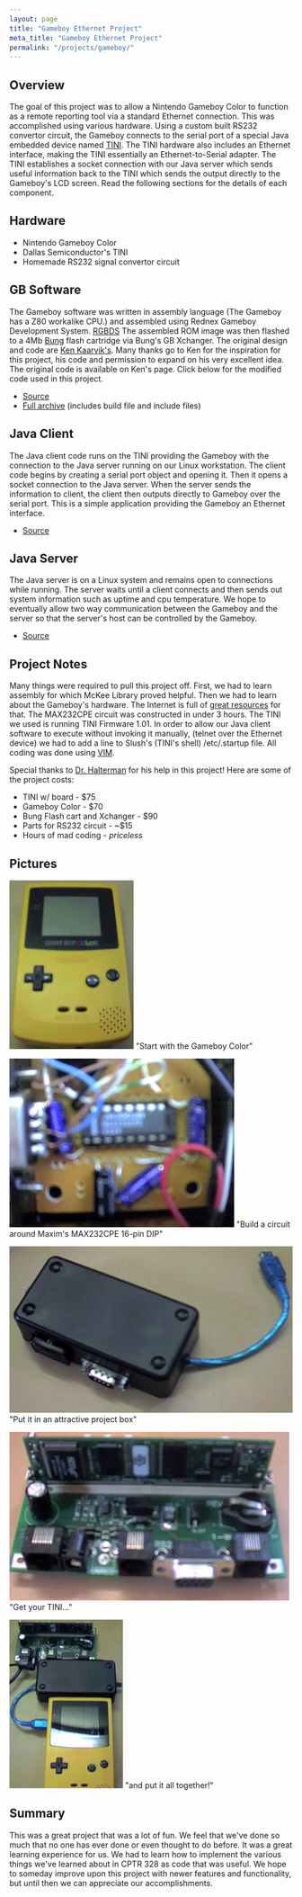 ```yaml
---
layout: page
title: "Gameboy Ethernet Project"
meta_title: "Gameboy Ethernet Project"
permalink: "/projects/gameboy/"
---
```


Overview
--------

The goal of this project was to allow a Nintendo Gameboy Color to 
function as a remote reporting tool via a standard Ethernet connection. 
This was accomplished using various hardware. Using a custom built 
RS232 convertor circuit, the Gameboy connects to the serial port of 
a special Java embedded device named [TINI](http://www.ibutton.com/TINI). 
The TINI hardware also includes an Ethernet interface, making the 
TINI essentially an Ethernet-to-Serial adapter. The TINI establishes 
a socket connection with our Java server which sends useful information 
back to the TINI which sends the output directly to the Gameboy's 
LCD screen. Read the following sections for the details of each component.

Hardware
--------

 * Nintendo Gameboy Color
 * Dallas Semiconductor's TINI
 * Homemade RS232 signal convertor circuit

GB Software
-----------

The Gameboy software was written in assembly language (The Gameboy 
has a Z80 workalike CPU.) and assembled using Rednex Gameboy Development 
System. [RGBDS](http://www.otakunozoku.com/rgbds/index.html)
The assembled ROM image was then flashed to a 4Mb [Bung](http://www.bung.com.hk)
flash cartridge via Bung's GB Xchanger. The original design and 
code are [Ken Kaarvik's](http://www.geocities.com/kkaarvik/gameboy.html).
Many thanks go to Ken for the inspiration for this 
project, his code and permission to expand on his very excellent 
idea. The original code is available on Ken's page. Click below 
for the modified code used in this project.

 * [Source](/files/commboy.asm)
 * [Full archive](/files/commboyv09.zip) (includes build file and include files)

Java Client
-----------

The Java client code runs on the TINI providing the Gameboy with 
the connection to the Java server running on our Linux workstation. 
The client code begins by creating a serial port object and opening 
it. Then it opens a socket connection to the Java server. When the 
server sends the information to client, the client then outputs 
directly to Gameboy over the serial port. This is a simple application 
providing the Gameboy an Ethernet interface.

 * [Source](/files/GBClient.java)

Java Server
-----------

The Java server is on a Linux system and remains open to connections 
while running. The server waits until a client connects and then 
sends out system information such as uptime and cpu temperature. 
We hope to eventually allow two way communication between the Gameboy 
and the server so that the server's host can be controlled by the 
Gameboy.

 * [Source](/files/GBServer.java)

Project Notes
-------------

Many things were required to pull this project off. First, we had 
to learn assembly for which McKee Library proved helpful. Then we 
had to learn about the Gameboy's hardware. The Internet is full 
of [great resources](http://www.devrs.com/gb) for that. 
The MAX232CPE circuit was constructed in under 3 hours. The TINI 
we used is running TINI Firmware 1.01. In order to allow our Java 
client software to execute without invoking it manually, (telnet 
over the Ethernet device) we had to add a line to Slush's (TINI's 
shell) /etc/.startup file. All coding was done using
[VIM](http://www.vim.org).

Special thanks to <a href="http://www.cs.southern.edu/%7Ehaltermn">Dr. 
Halterman</a> for his help in this project! Here are some of the 
project costs: 

 * TINI w/ board - $75
 * Gameboy Color - $70
 * Bung Flash cart and Xchanger - $90
 * Parts for RS232 circuit - ~$15
 * Hours of mad coding - _priceless_

Pictures
--------

![Gameboy Color][proj1] "Start with the Gameboy Color"

![RS232 Converter][proj6] "Build a circuit around Maxim's MAX232CPE 16-pin DIP"

![Project Box][proj3] "Put it in an attractive project box"

![The TINI][proj4] "Get your TINI..."

![All together][proj2] "and put it all together!"

Summary
-------

This was a great project that was a lot of fun. We feel that we've 
done so much that no one has ever done or even thought to do before. 
It was a great learning experience for us. We had to learn how to 
implement the various things we've learned about in CPTR 328 as 
code that was useful. We hope to someday improve upon this project 
with newer features and functionality, but until then we can
appreciate our accomplishments.

[proj1]: /images/proj1.jpg
[proj2]: /images/proj2.jpg
[proj3]: /images/proj3.jpg
[proj4]: /images/proj4.jpg
[proj6]: /images/proj6.jpg

